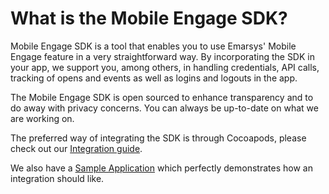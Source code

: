# What is the Mobile Engage SDK?

Mobile Engage SDK is a tool that enables you to use Emarsys' Mobile Engage feature in a very straightforward way. By incorporating the SDK in your app, we support you, among others, in handling credentials, API calls, tracking of opens and events as well as logins and logouts in the app.

The Mobile Engage SDK is open sourced to enhance transparency and to do away with privacy concerns. You can always be up-to-date on what we are working on.

The preferred way of integrating the SDK is through Cocoapods, please check out our [Integration guide](https://link.to.documentation).

We also have a [Sample Application](https://github.com/emartech/ios-mobile-engage-sample-app) which perfectly demonstrates how an integration should like.

